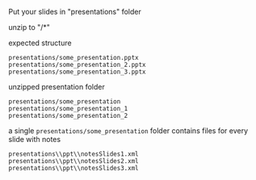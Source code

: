 Put your slides in "presentations" folder

unzip to "/*"

expected structure
```
presentations/some_presentation.pptx
presentations/some_presentation_2.pptx
presentations/some_presentation_3.pptx
```

unzipped presentation folder
```
presentations/some_presentation
presentations/some_presentation_1
presentations/some_presentation_2
```

a single `presentations/some_presentation` folder contains files for every slide with notes
```
presentations\\ppt\\notesSlides1.xml
presentations\\ppt\\notesSlides2.xml
presentations\\ppt\\notesSlides3.xml
```